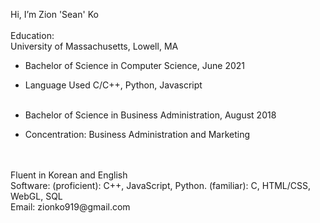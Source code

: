 Hi, I’m Zion 'Sean' Ko
<br />
<br/>
Education:<br />
  University of Massachusetts, Lowell, MA<br />
  - Bachelor of Science in Computer Science, June 2021 <br />
  - Language Used C/C++, Python, Javascript<br /><br />
  
  - Bachelor of Science in Business Administration, August 2018 <br />
  - Concentration: Business Administration and Marketing 
<br />
<br />
Fluent in Korean and English<br />
Software: (proficient): C++, JavaScript, Python. (familiar): C, HTML/CSS, WebGL, SQL
<br />
Email: zionko919@gmail.com 
